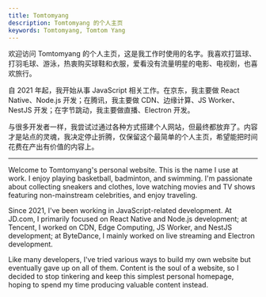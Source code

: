 ```yaml
---
title: Tomtomyang
description: Tomtomyang 的个人主页
keywords: Tomtomyang, Tomtom Yang
---
```


欢迎访问 Tomtomyang 的个人主页，这是我工作时使用的名字。我喜欢打篮球、打羽毛球、游泳，热衷购买球鞋和衣服，爱看没有流量明星的电影、电视剧，也喜欢旅行。

自 2021 年起，我开始从事 JavaScript 相关工作。在京东，我主要做 React Native、Node.js 开发；在腾讯，我主要做 CDN、边缘计算、JS Worker、NestJS 开发；在字节跳动，我主要做直播、Electron 开发。

与很多开发者一样，我尝试过通过各种方式搭建个人网站，但最终都放弃了。内容才是站点的灵魂，我决定停止折腾，仅保留这个最简单的个人主页，希望能把时间花费在产出有价值的内容上。

---

Welcome to Tomtomyang's personal website. This is the name I use at work. I enjoy playing basketball, badminton, and swimming. I'm passionate about collecting sneakers and clothes, love watching movies and TV shows featuring non-mainstream celebrities, and enjoy traveling.

Since 2021, I've been working in JavaScript-related development. At JD.com, I primarily focused on React Native and Node.js development; at Tencent, I worked on CDN, Edge Computing, JS Worker, and NestJS development; at ByteDance, I mainly worked on live streaming and Electron development.

Like many developers, I've tried various ways to build my own website but eventually gave up on all of them. Content is the soul of a website, so I decided to stop tinkering and keep this simplest personal homepage, hoping to spend my time producing valuable content instead.
